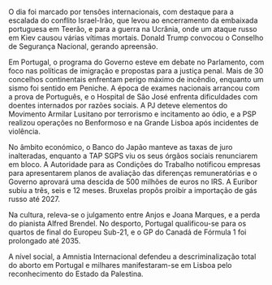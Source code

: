O dia foi marcado por tensões internacionais, com destaque para a escalada do conflito Israel-Irão, que levou ao encerramento da embaixada portuguesa em Teerão, e para a guerra na Ucrânia, onde um ataque russo em Kiev causou várias vítimas mortais. Donald Trump convocou o Conselho de Segurança Nacional, gerando apreensão.

Em Portugal, o programa do Governo esteve em debate no Parlamento, com foco nas políticas de imigração e propostas para a justiça penal. Mais de 30 concelhos continentais enfrentam perigo máximo de incêndio, enquanto um sismo foi sentido em Peniche. A época de exames nacionais arrancou com a prova de Português, e o Hospital de São José enfrenta dificuldades com doentes internados por razões sociais. A PJ deteve elementos do Movimento Armilar Lusitano por terrorismo e incitamento ao ódio, e a PSP realizou operações no Benformoso e na Grande Lisboa após incidentes de violência.

No âmbito económico, o Banco do Japão manteve as taxas de juro inalteradas, enquanto a TAP SGPS viu os seus órgãos sociais renunciarem em bloco. A Autoridade para as Condições do Trabalho notificou empresas para apresentarem planos de avaliação das diferenças remuneratórias e o Governo aprovará uma descida de 500 milhões de euros no IRS. A Euribor subiu a três, seis e 12 meses. Bruxelas propôs proibir a importação de gás russo até 2027.

Na cultura, releva-se o julgamento entre Anjos e Joana Marques, e a perda do pianista Alfred Brendel. No desporto, Portugal qualificou-se para os quartos de final do Europeu Sub-21, e o GP do Canadá de Fórmula 1 foi prolongado até 2035.

A nível social, a Amnistia Internacional defendeu a descriminalização total do aborto em Portugal e milhares manifestaram-se em Lisboa pelo reconhecimento do Estado da Palestina.